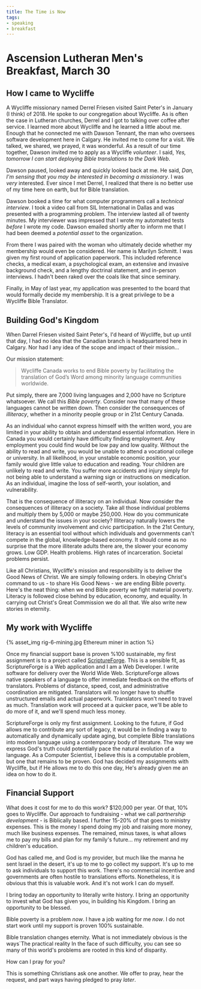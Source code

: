 ```yaml
---
title: The Time is Now
tags:
- speaking
- breakfast
---
```


# Ascension Lutheran Men's Breakfast, March 30

## How I came to Wycliffe

A Wycliffe missionary named Derrel Friesen visited Saint Peter's in January (I think) of 2018. He spoke to our congregation about Wycliffe. As is often the case in Lutheran churches, Derrel and I got to talking over coffee after service. I learned more about Wycliffe and he learned a little about me. Enough that he connected me with Dawson Tennant, the man who oversees software development here in Calgary. He invited me to come for a visit. We talked, we shared, we prayed, it was wonderful. As a result of our time together, Dawson invited me to apply as a Wycliffe _volunteer_. I said, _Yes, tomorrow I can start deploying Bible translations to the Dark Web_. 


<!-- more -->

Dawson paused, looked away and quickly looked back at me. He said, _Dan, I'm sensing that you may be interested in becoming a missionary_. I was _very_ interested. Ever since I met Derrel, I realized that there is no better use of my time here on earth, but for Bible translation.

Dawson booked a time for what computer programmers call a _technical interview_. I took a video call from SIL International in Dallas and was presented with a programming problem. The interview lasted all of twenty minutes. My interviewer was impressed that I wrote my automated tests _before_ I wrote my code. Dawson emailed shortly after to inform me that I had been deemed a _potential asset_ to the organization.

From there I was paired with the woman who ultimately decide whether my membership would even be considered. Her name is Marilyn Schmitt. I was given my first round of application paperwork. This included reference checks, a medical exam, a psychological exam, an extensive and invasive background check, and a lengthy doctrinal statement, and in-person interviews. I hadn't been raked over the coals like that since seminary. 

Finally, in May of last year, my application was presented to the board that would formally decide my membership. It is a great privilege to be a Wycliffe Bible Translator.

## Building God's Kingdom

When Darrel Friesen visited Saint Peter's, I'd heard of Wycliffe, but up until that day, I had no idea that the Canadian branch is headquartered here in Calgary. Nor had I any idea of the scope and impact of their mission...

Our mission statement:

> Wycliffe Canada works to end Bible poverty by facilitating the translation of God’s Word among minority language communities worldwide.

Put simply, there are 7,000 living languages and 2,000 have no Scripture whatsoever. We call this _Bible poverty_. Consider now that many of these languages cannot be written down. Then consider the consequences of _illiteracy_, whether in a minority people group or in 21st Century Canada.

As an individual who cannot express himself with the written word, you are limited in your ability to obtain and understand essential information. Here in Canada you would certainly have difficulty finding employment. Any employment you could find would be low pay and low quality. Without the ability to read and write, you would be unable to attend a vocational college or university. In all likelihood, in your unstable economic position, your family would give little value to education and reading. Your children are unlikely to read and write. You suffer more accidents and injury simply for not being able to understand a warning sign or instructions on medication. As an individual, imagine the loss of self-worth, your isolation, and vulnerability.

That is the consequence of illiteracy on an individual. Now consider the consequences of illiteracy on a society. Take all those individual problems and multiply them by 5,000 or maybe 250,000. How do you communicate and understand the issues in your society? Illiteracy naturally lowers the levels of community involvement and civic participation. In the 21st Century, literacy is an essential tool without which individuals and governments can't compete in the global, knowledge-based economy. It should come as no surprise that the more illiterate adults there are, the slower your economy grows. Low GDP. Health problems. High rates of incarceration. Societal problems persist.

Like all Christians, Wycliffe's mission and responsibility is to deliver the Good News of Christ. We are simply following orders. In obeying Christ's command to us - to share His Good News - we are ending Bible poverty. Here's the neat thing: when we end Bible poverty we fight material poverty. Literacy is followed close behind by education, economy, and equality. In carrying out Christ's Great Commission we do all that. We also write new stories in eternity.

## My work with Wycliffe

{% asset_img rig-6-mining.jpg Ethereum miner in action %}

Once my financial support base is proven %100 sustainable, my first assignment is to a project called [ScriptureForge](https://scriptureforge.org/). This is a sensible fit, as ScriptureForge is a Web application and I am a Web Developer. I write software for delivery over the World Wide Web. ScriptureForge allows native speakers of a language to offer immediate feedback on the efforts of translators. Problems of distance, speed, cost, and administrative coordination are mitigated. Translators will no longer have to shuffle unstructured emails and actual paperwork. Translators won't need to travel as much. Translation work will proceed at a quicker pace, we'll be able to do more of it, and we'll spend much less money.

ScriptureForge is only my first assignment. Looking to the future, if God allows me to contribute any sort of legacy, it would be in finding a way to automatically and dynamically update aging, but complete Bible translations into modern language using a contemporary body of literature. The way we express God's truth could potentially pace the natural evolution of a language. As a Computer Scientist, I believe this is a computable problem, but one that remains to be proven. God has decided my assignments with Wycliffe, but if He allows me to do this one day, He's already given me an idea on how to do it.

## Financial Support

What does it cost for me to do this work? $120,000 per year. Of that, 10% goes to Wycliffe. Our approach to fundraising - what we call _partnership development_ - is Biblically based. I further 15-20% of that goes to ministry expenses. This is the money I spend doing my job and raising more money, much like business expenses. The remained, minus taxes, is what allows me to pay my bills and plan for my family's future... my retirement and my children's education.

God has called me, and God is my provider, but much like the manna he sent Israel in the desert, it's up to me to go collect my support. It's up to me to ask individuals to support this work. There's no commercial incentive and governments are often hostile to translations efforts. Nonetheless, it is obvious that this is valuable work. And it's not work I can do myself.

I bring today an opportunity to literally write history. I bring an opportunity to invest what God has given you, in building his Kingdom. I bring an opportunity to be blessed.

Bible poverty is a problem _now_. I have a job waiting for me _now_. I do not start work until my support is proven 100% sustainable. 








Bible translation changes eternity. What is not immediately obvious is the ways`The practical reality In the face of such difficulty, you can see so many of this world's problems are rooted in this kind of disparity.

How can I pray for you?

This is something Christians ask one another. We offer to pray, hear the request, and part ways having pledged to pray _later_.


